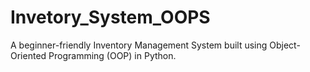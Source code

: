 # Invetory_System_OOPS
A beginner-friendly Inventory Management System built using Object-Oriented Programming (OOP) in Python.

